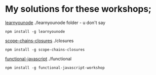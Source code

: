# My solutions for these workshops;

[learnyounode](https://github.com/workshopper/learnyounode/blob/master/README.md) ./learnyounode folder - u don't say

`npm install -g learnyounode`

[scope-chains-closures](https://github.com/jesstelford/scope-chains-closures/blob/master/README.md) ./closures 

`npm install -g scope-chains-closures`

[functional-javascript](https://github.com/timoxley/functional-javascript-workshop/blob/master/Readme.md) ./functional 

`npm install -g functional-javascript-workshop`
